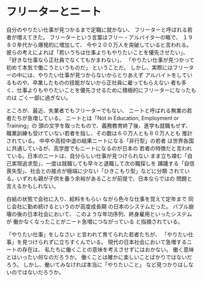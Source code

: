 # フリーターとニート

自分のやりたい仕事が見つかるまで定職に就かない、
フリーターと呼ばれる若者が増えてきた。
フリーターという言葉はフリー・アルバイターの略で、
１９８０年代から爆発的に増加して、
今や２００万人を突破していると言われる。
彼らの考えによれば「若いうちは仕事よりもやりたいことを優先させたい」、
「好きな仕事なら正社員でなくてもかまわない」、
「やりたい仕事が見つかって初めて本気で働こうというものだ」
ということだ。
しかし、実際にはフリーターの中には、やりたい仕事が見つからないからとりあえず
アルバイトをしているものや、卒業したものの技能がないから正社員に雇ってもらえない
者も多く、仕事よりもやりたいことを優先させるために積極的にフリーターになったものは
ごく一部に過ぎない。

ところが、最近、失業者でもフリーターでもない、
ニートと呼ばれる無業の若者たちが急増している。
ニートとは「Not in Education, Employment or Training」の
頭の文字を取ったもので、義務教育終了後、進学も就職もせず、
職業訓練も受けていない若者を指し、その数は６０万人とも８０万人とも
推計されている。
中卒や高校中退の結果ニートになる「非行型」の若者
は世界各国に共通しているが、高学歴でもニートになるのが日本の
若者の特徴だと言われている。日本のニートは、自分らしい仕事が見つけられない
まま立ち竦む「自己実現追求型」、一度は就職しても早々と退職して次の職探しを
躊躇する「自信喪失型」、社会との接点が極端に少ない「ひきこもり型」などに分類
されている。いずれも親が子供を養う余裕があることが前提で、日本ならではの
問題と言えるかもしれない。

白紙の状態で会社に入り、給料をもらい
ながら色々な仕事を覚えて定年まで
同じ会社に勤め続けるというのが高度成長期
の日本のシステムだった。
バブル崩壊の後の日本社会において、
このような年功序列、終身雇用といったシステムが
働かなくなったことがニート急増につながっている
と指摘されている。

「やりたい仕事」をしなさい
と言われて育てられた若者たちが、
「やりたい仕事」を見つけられずに立ちすくんでいる。
現代の日本社会において急増するニートの存在は、
私たちに働くことの意味を考えさせずにはおかない。
働く意味とはいったい何なのだろうか。
働くことは確かに楽しいことばかりではないだろう。
しかし、働いてみなければ本当に「やりたいこと」
など見つかりはしないのではないだろうか。
